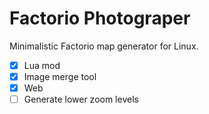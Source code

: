 # Factorio Photograper
Minimalistic Factorio map generator for Linux.

- [x] Lua mod
- [x] Image merge tool
- [x] Web
- [ ] Generate lower zoom levels
